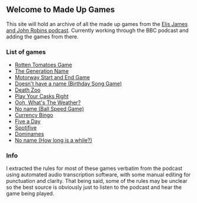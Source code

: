 ## Welcome to Made Up Games

This site will hold an archive of all the made up games from the [Elis James and John Robins podcast](https://www.bbc.co.uk/programmes/m0005fdz/episodes/downloads). Currently working through the BBC podcast and adding the games from there.


### List of games

- [Rotten Tomatoes Game](games/rottentomatoesgame.md)
- [The Generation Name](games/generationname.md)
- [Motorway Start and End Game](games/motorwaystartendgame.md)
- [Doesn't have a name (Birthday Song Game)](games/birthdaysonggame.md)
- [Death Zoo](games/deathzoo.md)
- [Play Your Casks Right](games/playyourcasksright.md)
- [Ooh, What's The Weather?](games/oohwhatstheweather.md)
- [No name (Ball Speed Game)](games/ballspeedgame.md)
- [Currency Bingo](games/currencybingo.md)
- [Five a Day](games/fiveaday.md)
- [Spotifive](games/spotifive.md)
- [Dominames](games/dominames.md)
- [No name (How long is a while?)](games/howlongisawhile.md)

### Info
I extracted the rules for most of these games verbatim from the podcast using automated audio transcription software, with some manual editing for punctuation and clarity. That being said, some of the rules may be unclear so the best source is obviously just to listen to the podcast and hear the game being played.
